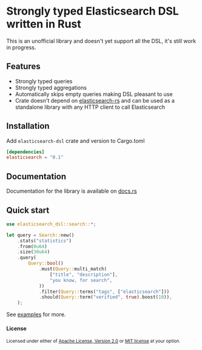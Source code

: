 # Strongly typed Elasticsearch DSL written in Rust

This is an unofficial library and doesn't yet support all the DSL, it's still work in progress.

## Features

- Strongly typed queries
- Strongly typed aggregations
- Automatically skips empty queries making DSL pleasant to use
- Crate doesn't depend on [elasticsearch-rs](https://github.com/elastic/elasticsearch-rs) and can be used as a standalone library with any HTTP client to call Elasticsearch

## Installation

Add `elasticsearch-dsl` crate and version to Cargo.toml

```toml
[dependencies]
elasticsearch = "0.1"
```

## Documentation

Documentation for the library is available on [docs.rs](https://docs.rs/)

## Quick start

```rust
use elasticsearch_dsl::search::*;

let query = Search::new()
    .stats("statistics")
    .from(0u64)
    .size(30u64)
    .query(
        Query::bool()
            .must(Query::multi_match(
                ["title", "description"],
                "you know, for search",
            ))
            .filter(Query::terms("tags", ["elasticsearch"]))
            .should(Query::term("verified", true).boost(10)),
    );
```

See [examples](examples) for more.

#### License

<sup>
Licensed under either of <a href="LICENSE-APACHE">Apache License, Version
2.0</a> or <a href="LICENSE-MIT">MIT license</a> at your option.
</sup>
